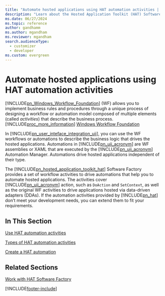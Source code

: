 ```yaml
---
title: "Automate hosted applications using HAT automation activities | MicrosoftDocs"
description: "Learn about the Hosted Application Toolkit (HAT) Software Factory that you can use to automate hosted applications."
ms.date: 06/27/2024
ms.topic: reference
author: gandhamm
ms.author: mgandham
ms.reviewer: mgandham
search.audienceType: 
  - customizer
  - developer
ms.custom: evergreen
---
```

# Automate hosted applications using HAT automation activities
[!INCLUDE[pn_Windows_Workflow_Foundation](../includes/pn-windows-workflow-foundation.md)] (WF) allows you to implement business rules and procedures through a unique process of designing a workflow or automation model composed of multiple elements (called *activities*) that describe the business process. [!INCLUDE[proc_more_information](../includes/proc-more-information.md)] [Windows Workflow Foundation](https://msdn.microsoft.com/library/dd489441\(v=vs.100\).aspx)

 In [!INCLUDE[pn_user_inteface_integration_uii](../includes/pn-user-interface-integration-uii.md)], you can use the WF workflows or automations to describe the business logic that drives the hosted applications. Automations in [!INCLUDE[pn_uii_acronym](../includes/pn-uii-acronym.md)] are WF assemblies or XAML that are executed by the [!INCLUDE[pn_uii_acronym](../includes/pn-uii-acronym.md)] Automation Manager. Automations drive hosted applications independent of their type.

 The [!INCLUDE[pn_hosted_application_toolkit_hat](../includes/pn-hosted-application-toolkit-hat.md)] Software Factory provides a set of workflow activities to drive automations that help you to automate hosted applications. The activities cover [!INCLUDE[pn_uii_acronym](../includes/pn-uii-acronym.md)] action, such as `DoAction` and `SetContext`, as well as the original WF activities to drive applications hosted via data-driven adapters (DDAs). If the automation activities provided by [!INCLUDE[pn_hat](../includes/pn-hat.md)] don’t meet your development needs, you can extend them to fit your requirements.

## In This Section
 [Use HAT automation activities](../unified-service-desk/use-hat-automation-activities.md)

 [Types of HAT automation activities](../unified-service-desk/types-of-hat-automation-activities.md)

 [Create a HAT automation](../unified-service-desk/create-hat-automation.md)

## Related Sections
 [Work with HAT Software Factory](../unified-service-desk/work-with-hat-software-factory.md)


[!INCLUDE[footer-include](../includes/footer-banner.md)]
